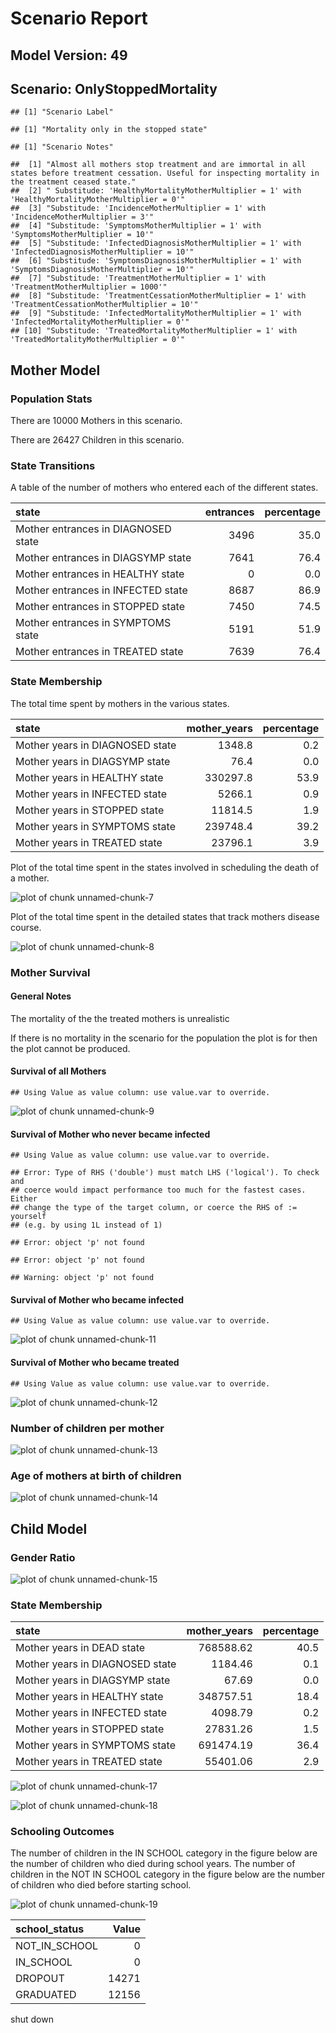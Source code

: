 # Scenario Report




## Model Version: 49
## Scenario: OnlyStoppedMortality

```
## [1] "Scenario Label"
```

```
## [1] "Mortality only in the stopped state"
```

```
## [1] "Scenario Notes"
```

```
##  [1] "Almost all mothers stop treatment and are immortal in all states before treatment cessation. Useful for inspecting mortality in the treatment ceased state."
##  [2] " Substitude: 'HealthyMortalityMotherMultiplier = 1' with 'HealthyMortalityMotherMultiplier = 0'"                                                            
##  [3] "Substitude: 'IncidenceMotherMultiplier = 1' with 'IncidenceMotherMultiplier = 3'"                                                                           
##  [4] "Substitude: 'SymptomsMotherMultiplier = 1' with 'SymptomsMotherMultiplier = 10'"                                                                            
##  [5] "Substitude: 'InfectedDiagnosisMotherMultiplier = 1' with 'InfectedDiagnosisMotherMultiplier = 10'"                                                          
##  [6] "Substitude: 'SymptomsDiagnosisMotherMultiplier = 1' with 'SymptomsDiagnosisMotherMultiplier = 10'"                                                          
##  [7] "Substitude: 'TreatmentMotherMultiplier = 1' with 'TreatmentMotherMultiplier = 1000'"                                                                        
##  [8] "Substitude: 'TreatmentCessationMotherMultiplier = 1' with 'TreatmentCessationMotherMultiplier = 10'"                                                        
##  [9] "Substitude: 'InfectedMortalityMotherMultiplier = 1' with 'InfectedMortalityMotherMultiplier = 0'"                                                           
## [10] "Substitude: 'TreatedMortalityMotherMultiplier = 1' with 'TreatedMortalityMotherMultiplier = 0'"
```

## Mother Model

### Population Stats


There are 10000 Mothers in this scenario.

There are 26427 Children in this scenario.

### State Transitions

A table of the number of mothers who entered each of the different states.


|state                               | entrances| percentage|
|:-----------------------------------|---------:|----------:|
|Mother entrances in DIAGNOSED state |      3496|       35.0|
|Mother entrances in DIAGSYMP state  |      7641|       76.4|
|Mother entrances in HEALTHY state   |         0|        0.0|
|Mother entrances in INFECTED state  |      8687|       86.9|
|Mother entrances in STOPPED state   |      7450|       74.5|
|Mother entrances in SYMPTOMS state  |      5191|       51.9|
|Mother entrances in TREATED state   |      7639|       76.4|

### State Membership

The total time spent by mothers in the various states.


|state                           | mother_years| percentage|
|:-------------------------------|------------:|----------:|
|Mother years in DIAGNOSED state |       1348.8|        0.2|
|Mother years in DIAGSYMP state  |         76.4|        0.0|
|Mother years in HEALTHY state   |     330297.8|       53.9|
|Mother years in INFECTED state  |       5266.1|        0.9|
|Mother years in STOPPED state   |      11814.5|        1.9|
|Mother years in SYMPTOMS state  |     239748.4|       39.2|
|Mother years in TREATED state   |      23796.1|        3.9|

Plot of the total time spent in the states involved in scheduling the death of a mother.

![plot of chunk unnamed-chunk-7](figure/OnlyStoppedMortality/unnamed-chunk-7.png) 

Plot of the total time spent in the detailed states that track mothers disease course.

![plot of chunk unnamed-chunk-8](figure/OnlyStoppedMortality/unnamed-chunk-8.png) 

### Mother Survival

#### General Notes

The mortality of the the treated mothers is unrealistic

If there is no mortality in the scenario for the population the plot is for then the plot cannot be produced.

#### Survival of all Mothers


```
## Using Value as value column: use value.var to override.
```

![plot of chunk unnamed-chunk-9](figure/OnlyStoppedMortality/unnamed-chunk-9.png) 

#### Survival of Mother who never became infected


```
## Using Value as value column: use value.var to override.
```

```
## Error: Type of RHS ('double') must match LHS ('logical'). To check and
## coerce would impact performance too much for the fastest cases. Either
## change the type of the target column, or coerce the RHS of := yourself
## (e.g. by using 1L instead of 1)
```

```
## Error: object 'p' not found
```

```
## Error: object 'p' not found
```

```
## Warning: object 'p' not found
```

#### Survival of Mother who became infected


```
## Using Value as value column: use value.var to override.
```

![plot of chunk unnamed-chunk-11](figure/OnlyStoppedMortality/unnamed-chunk-11.png) 

#### Survival of Mother who became treated


```
## Using Value as value column: use value.var to override.
```

![plot of chunk unnamed-chunk-12](figure/OnlyStoppedMortality/unnamed-chunk-12.png) 

### Number of children per mother

![plot of chunk unnamed-chunk-13](figure/OnlyStoppedMortality/unnamed-chunk-13.png) 

### Age of mothers at birth of children

![plot of chunk unnamed-chunk-14](figure/OnlyStoppedMortality/unnamed-chunk-14.png) 

## Child Model

### Gender Ratio

![plot of chunk unnamed-chunk-15](figure/OnlyStoppedMortality/unnamed-chunk-15.png) 

### State Membership


|state                           | mother_years| percentage|
|:-------------------------------|------------:|----------:|
|Mother years in DEAD state      |    768588.62|       40.5|
|Mother years in DIAGNOSED state |      1184.46|        0.1|
|Mother years in DIAGSYMP state  |        67.69|        0.0|
|Mother years in HEALTHY state   |    348757.51|       18.4|
|Mother years in INFECTED state  |      4098.79|        0.2|
|Mother years in STOPPED state   |     27831.26|        1.5|
|Mother years in SYMPTOMS state  |    691474.19|       36.4|
|Mother years in TREATED state   |     55401.06|        2.9|

![plot of chunk unnamed-chunk-17](figure/OnlyStoppedMortality/unnamed-chunk-17.png) 

![plot of chunk unnamed-chunk-18](figure/OnlyStoppedMortality/unnamed-chunk-18.png) 

### Schooling Outcomes

The number of children in the IN SCHOOL category in the figure below are the number of children who died during school years. The number of children in the NOT IN SCHOOL category in the figure below are the number of children who died before starting school. 

![plot of chunk unnamed-chunk-19](figure/OnlyStoppedMortality/unnamed-chunk-19.png) 


|school_status | Value|
|:-------------|-----:|
|NOT_IN_SCHOOL |     0|
|IN_SCHOOL     |     0|
|DROPOUT       | 14271|
|GRADUATED     | 12156|

shut down



